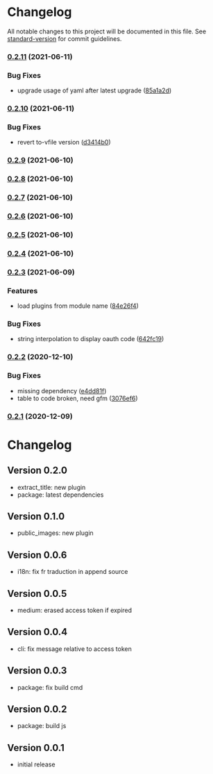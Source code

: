 # Changelog

All notable changes to this project will be documented in this file. See [standard-version](https://github.com/conventional-changelog/standard-version) for commit guidelines.

### [0.2.11](https://github.com/adaltas/medium_publish/compare/v0.2.10...v0.2.11) (2021-06-11)


### Bug Fixes

* upgrade usage of yaml after latest upgrade ([85a1a2d](https://github.com/adaltas/medium_publish/commit/85a1a2ddc6a4ef3c9a236c74f22c09e24e7b44ab))

### [0.2.10](https://github.com/adaltas/medium_publish/compare/v0.2.9...v0.2.10) (2021-06-11)


### Bug Fixes

* revert to-vfile version ([d3414b0](https://github.com/adaltas/medium_publish/commit/d3414b06536525d5a8ef1ca1bbf9754302cd15ee))

### [0.2.9](https://github.com/adaltas/medium_publish/compare/v0.2.8...v0.2.9) (2021-06-10)

### [0.2.8](https://github.com/adaltas/medium_publish/compare/v0.2.7...v0.2.8) (2021-06-10)

### [0.2.7](https://github.com/adaltas/medium_publish/compare/v0.2.6...v0.2.7) (2021-06-10)

### [0.2.6](https://github.com/adaltas/medium_publish/compare/v0.2.5...v0.2.6) (2021-06-10)

### [0.2.5](https://github.com/adaltas/medium_publish/compare/v0.2.4...v0.2.5) (2021-06-10)

### [0.2.4](https://github.com/adaltas/medium_publish/compare/v0.2.3...v0.2.4) (2021-06-10)

### [0.2.3](https://github.com/adaltas/medium_publish/compare/v0.2.2...v0.2.3) (2021-06-09)


### Features

* load plugins from module name ([84e26f4](https://github.com/adaltas/medium_publish/commit/84e26f4b32ea5f379e68f87f9055ff8ff12b9f4c))


### Bug Fixes

* string interpolation to display oauth code ([642fc19](https://github.com/adaltas/medium_publish/commit/642fc19a7b985850b0cd5b278e029ee9d2958dc4))

### [0.2.2](https://github.com/adaltas/medium_publish/compare/v0.2.1...v0.2.2) (2020-12-10)


### Bug Fixes

* missing dependency ([e4dd81f](https://github.com/adaltas/medium_publish/commit/e4dd81fd86f6611589b8cad418b8647997a0b3ff))
* table to code broken, need gfm ([3076ef6](https://github.com/adaltas/medium_publish/commit/3076ef6095dc8f91d0df6ecbe66328abaf434f3a))

### [0.2.1](https://github.com/adaltas/medium_publish/compare/v0.2.0...v0.2.1) (2020-12-09)


# Changelog

## Version 0.2.0

* extract_title: new plugin
* package: latest dependencies

## Version 0.1.0

* public_images: new plugin

## Version 0.0.6

* i18n: fix fr traduction in append source

## Version 0.0.5

* medium: erased access token if expired

## Version 0.0.4

* cli: fix message relative to access token

## Version 0.0.3

* package: fix build cmd

## Version 0.0.2

* package: build js

## Version 0.0.1

* initial release
